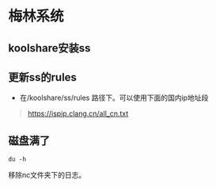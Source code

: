 # 梅林系统

## koolshare安装ss

## 更新ss的rules

* 在/koolshare/ss/rules 路径下。可以使用下面的国内ip地址段

> https://ispip.clang.cn/all_cn.txt

## 磁盘满了

```du -h ```

移除nc文件夹下的日志。


